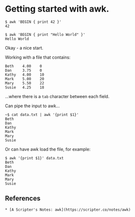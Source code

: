 # Getting started with awk.


	$ awk 'BEGIN { print 42 }'
	42
	
	$ awk 'BEGIN { print "Hello World" }'
	Hello World	
	
Okay - a nice start.


Working with a file that contains:

	Beth    4.00    0
	Dan     3.75    0
	Kathy   4.00    10
	Mark    5.00    20
	Mary    5.50    22
	Susie   4.25    18

...where there is a `tab` character between each field.


Can pipe the input to awk...

	~$ cat data.txt | awk '{print $1}'
	Beth
	Dan
	Kathy
	Mark
	Mary
	Susie	

Or can have awk load the file, for example:

	$ awk '{print $1}' data.txt
	Beth
	Dan
	Kathy
	Mark
	Mary
	Susie



	
## References

	* [A Scripter's Notes: awk](https://scripter.co/notes/awk)